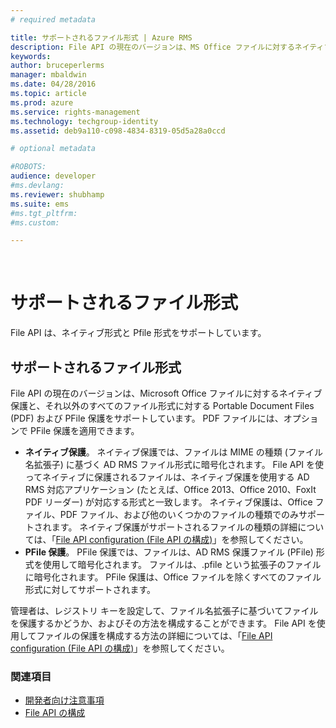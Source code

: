```yaml
---
# required metadata

title: サポートされるファイル形式 | Azure RMS
description: File API の現在のバージョンは、MS Office ファイルに対するネイティブ保護と、それ以外のすべてのファイル形式に対する PDF および PFile 保護をサポートしています。
keywords:
author: bruceperlerms
manager: mbaldwin
ms.date: 04/28/2016
ms.topic: article
ms.prod: azure
ms.service: rights-management
ms.technology: techgroup-identity
ms.assetid: deb9a110-c098-4834-8319-05d5a28a0ccd

# optional metadata

#ROBOTS:
audience: developer
#ms.devlang:
ms.reviewer: shubhamp
ms.suite: ems
#ms.tgt_pltfrm:
#ms.custom:

---
```


﻿
# サポートされるファイル形式

File API は、ネイティブ形式と Pfile 形式をサポートしています。

## サポートされるファイル形式

File API の現在のバージョンは、Microsoft Office ファイルに対するネイティブ保護と、それ以外のすべてのファイル形式に対する Portable Document Files (PDF) および PFile 保護をサポートしています。 PDF ファイルには、オプションで PFile 保護を適用できます。

-   **ネイティブ保護**。 ネイティブ保護では、ファイルは MIME の種類 (ファイル名拡張子) に基づく AD RMS ファイル形式に暗号化されます。 File API を使ってネイティブに保護されるファイルは、ネイティブ保護を使用する AD RMS 対応アプリケーション (たとえば、Office 2013、Office 2010、FoxIt PDF リーダー) が対応する形式と一致します。 ネイティブ保護は、Office ファイル、PDF ファイル、および他のいくつかのファイルの種類でのみサポートされます。 ネイティブ保護がサポートされるファイルの種類の詳細については、「[File API configuration (File API の構成)](file-api-configuration.md)」を参照してください。
-   **PFile 保護**。 PFile 保護では、ファイルは、AD RMS 保護ファイル (PFile) 形式を使用して暗号化されます。 ファイルは、.pfile という拡張子のファイルに暗号化されます。 PFile 保護は、Office ファイルを除くすべてのファイル形式に対してサポートされます。

管理者は、レジストリ キーを設定して、ファイル名拡張子に基づいてファイルを保護するかどうか、およびその方法を構成することができます。 File API を使用してファイルの保護を構成する方法の詳細については、「[File API configuration (File API の構成)](file-api-configuration.md)」を参照してください。

### 関連項目

* [開発者向け注意事項](developer-notes.md)
* [File API の構成](file-api-configuration.md)
 

 





<!--HONumber=Apr16_HO3-->


